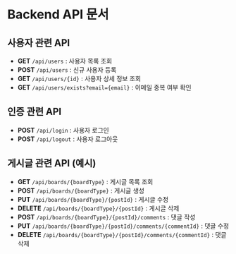 # Backend API 문서

## 사용자 관련 API
- **GET** `/api/users` : 사용자 목록 조회
- **POST** `/api/users` : 신규 사용자 등록
- **GET** `/api/users/{id}` : 사용자 상세 정보 조회
- **GET** `/api/users/exists?email={email}` : 이메일 중복 여부 확인

## 인증 관련 API
- **POST** `/api/login` : 사용자 로그인
- **POST** `/api/logout` : 사용자 로그아웃

## 게시글 관련 API (예시)
- **GET** `/api/boards/{boardType}` : 게시글 목록 조회
- **POST** `/api/boards/{boardType}` : 게시글 생성
- **PUT** `/api/boards/{boardType}/{postId}` : 게시글 수정
- **DELETE** `/api/boards/{boardType}/{postId}` : 게시글 삭제
- **POST** `/api/boards/{boardType}/{postId}/comments` : 댓글 작성
- **PUT** `/api/boards/{boardType}/{postId}/comments/{commentId}` : 댓글 수정
- **DELETE** `/api/boards/{boardType}/{postId}/comments/{commentId}` : 댓글 삭제
